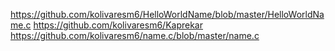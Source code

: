 https://github.com/kolivaresm6/HelloWorldName/blob/master/HelloWorldName.c
https://github.com/kolivaresm6/Kaprekar
https://github.com/kolivaresm6/name.c/blob/master/name.c
